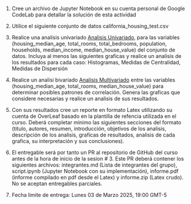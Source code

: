 1. Cree un archivo de Jupyter Notebook en su cuenta personal de Google CodeLab para detallar la solución de esta actividad

2. Utilice el siguiente conjunto de datos california_housing_test.csv

3. Realice una analisis univariado [Analisis Univariado](https://openaccess.uoc.edu/bitstream/10609/148455/3/AnalisisUnivariante.pdf), para las variables (housing_median_age, total_rooms, total_bedrooms, population, households, median_income, median_house_value) del conjunto de datos. Incluya al menos las siguientes graficas y realice un analisis de los resultados para cada caso: Histogramas, Medidas de Centralidad, Medidas de Dispersión

4. Realice un analisi bivariado [Analisis Multivariado](https://openaccess.uoc.edu/bitstream/10609/148455/1/AnalisisBivariante.pdf) entre las variables (housing_median_age, total_rooms, median_house_value) para determinar posibles patrones de correlación. Genera las graficas que considere necesarias y realice un analisis de sus resultados.

5. Con sus resultados cree un reporte en formato Latex utilizando su cuenta de OverLeaf basado en la plantilla de refencia utilizada en el curso. Deberá completar minimo las siguientes secciones del formato (titulo, autores, resumen, introducción, objetivos de los analisis, descripción de los analisis, graficas de resultados, analisis de cada grafica, su interpretación y sus conclusiones).

6. El entregable será por tanto un PR al repositorio de GitHub del curso antes de la hora de inicio de la sesion # 3. Este PR deberá contener los siguientes archivos: integrantes.md (Lista de integrantes del grupo), script.ipynb (Jupyter Notebook con su implementación), informe.pdf (informe compilado en pdf desde el Latex) y informe.zip (Latex crudo). No se aceptan entregables parciales.

7. Fecha limite de entrega: Lunes 03 de Marzo 2025, 19:00 GMT-5

